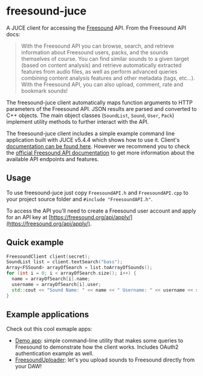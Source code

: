 # freesound-juce

A JUCE client for accessing the [Freesound](https://freesound.org) API. From the Freesound API docs:

> With the Freesound API you can browse, search, and retrieve information about Freesound users, packs, and the sounds themselves of course. You can find similar sounds to a given target (based on content analysis) and retrieve automatically extracted features from audio files, as well as perform advanced queries combining content analysis features and other metadata (tags, etc…). With the Freesound API, you can also upload, comment, rate and bookmark sounds!

The freesound-juce client automatically maps function arguments to HTTP parameters of the Freesound API. JSON results are parsed and converted to C++ objects. The main object classes (`SoundList`, `Sound`,
`User`, `Pack`) implement utility methods to further interact with the API.

The freesound-juce client includes a simple example command line application built with JUCE v5.4.4 which shows how to use it. Client's [documentation can be found here](). However we recommend you to check the [official Freesound API documentation]((https://freesound.org/docs/api/)) to get more information about the available API endpoints and features.


## Usage

To use freesound-juce just copy `FreesoundAPI.h` and `FreesoundAPI.cpp` to your project source folder and `#include "FreesoundAPI.h"`.

To access the API you'll need to create a Freesound user account and apply for an API key at [https://freesound.org/api/apply/](https://freesound.org/api/apply/).


## Quick example

```cpp
FreesoundClient client(secret);
SoundList list = client.textSearch("bass");
Array<FSSound> arrayOfSearch = list.toArrayOfSounds();
for (int i = 0; i < arrayOfSearch.size(); i++) {
  name = arrayOfSearch[i].name;
  username = arrayOfSearch[i].user;
  std::cout << "Sound Name: " << name << " Username: " << username << std::endl;
}

```


## Example applications

Check out this cool exmaple apps:

 * [Demo app](https://github.com/aframires/freesound-juce/blob/master/Source/Main.cpp): simple command-line utility that makes some queries to Freesound to demonstrate how the client works. Includes OAuth2 authentication example as well.
 * [FreesoundUploader](): let's you upload sounds to Freesound directly from your DAW!
